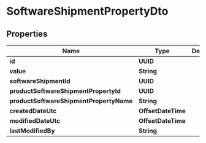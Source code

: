 

# SoftwareShipmentPropertyDto


## Properties

| Name | Type | Description | Notes |
|------------ | ------------- | ------------- | -------------|
|**id** | **UUID** |  |  [optional] |
|**value** | **String** |  |  [optional] |
|**softwareShipmentId** | **UUID** |  |  [optional] |
|**productSoftwareShipmentPropertyId** | **UUID** |  |  [optional] |
|**productSoftwareShipmentPropertyName** | **String** |  |  [optional] |
|**createdDateUtc** | **OffsetDateTime** |  |  [optional] |
|**modifiedDateUtc** | **OffsetDateTime** |  |  [optional] |
|**lastModifiedBy** | **String** |  |  [optional] |



